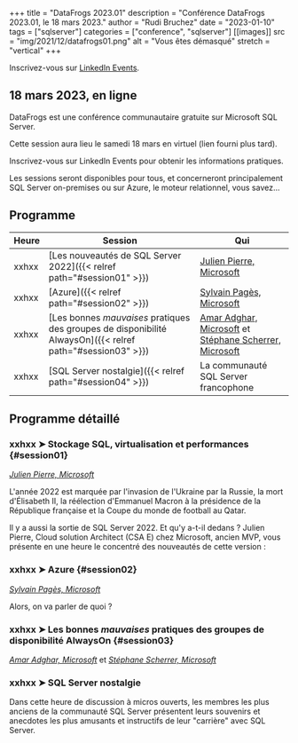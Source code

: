 +++
title = "DataFrogs 2023.01"
description = "Conférence DataFrogs 2023.01, le 18 mars 2023."
author = "Rudi Bruchez"
date = "2023-01-10"
tags = ["sqlserver"]
categories = ["conference", "sqlserver"]
[[images]]
  src = "img/2021/12/datafrogs01.png"
  alt = "Vous êtes démasqué"
  stretch = "vertical"
+++

Inscrivez-vous sur [LinkedIn Events](https://www.linkedin.com/events/datafrogs2023-017018305962641874944/).

<!--more-->

## 18 mars 2023, en ligne

DataFrogs est une conférence communautaire gratuite sur Microsoft SQL Server.

Cette session aura lieu le samedi 18 mars en virtuel (lien fourni plus tard).

Inscrivez-vous sur LinkedIn Events pour obtenir les informations pratiques.

Les sessions seront disponibles pour tous, et concerneront principalement SQL Server on-premises ou sur Azure, le moteur relationnel, vous savez... 

## Programme

Heure | Session | Qui |
-------- | ------ | ------ |
xxhxx | [Les nouveautés de SQL Server 2022]({{< relref path="#session01" >}}) | [Julien Pierre, Microsoft](https://www.linkedin.com/in/julien-pierre-15782127/) 
xxhxx | [Azure]({{< relref path="#session02" >}}) | [Sylvain Pagès, Microsoft](https://www.linkedin.com/in/sylvain-pag%C3%A8s-2b5170107/)
xxhxx | [Les bonnes _mauvaises_ pratiques des groupes de disponibilité AlwaysOn]({{< relref path="#session03" >}}) | [Amar Adghar, Microsoft]() et [Stéphane Scherrer, Microsoft]() |
xxhxx | [SQL Server nostalgie]({{< relref path="#session04" >}}) | La communauté SQL Server francophone |
## Programme détaillé

### xxhxx &#10148; Stockage SQL, virtualisation et performances {#session01}

[_Julien Pierre, Microsoft_](https://www.linkedin.com/in/julien-pierre-15782127/)

L'année 2022 est marquée par l'invasion de l'Ukraine par la Russie, la mort d'Élisabeth II, 
la réélection d'Emmanuel Macron à la présidence de la République française et la Coupe du monde de football au Qatar.

Il y a aussi la sortie de SQL Server 2022. Et qu'y a-t-il dedans ? Julien Pierre, Cloud solution Architect (CSA E) chez Microsoft, ancien MVP, 
vous présente en une heure le concentré des nouveautés de cette version : 


### xxhxx &#10148; Azure {#session02}

[_Sylvain Pagès, Microsoft_](https://www.linkedin.com/in/sylvain-pag%C3%A8s-2b5170107/)

Alors, on va parler de quoi ?

### xxhxx &#10148; Les bonnes _mauvaises_ pratiques des groupes de disponibilité AlwaysOn {#session03}

[_Amar Adghar, Microsoft_]() et [_Stéphane Scherrer, Microsoft_]()

### xxhxx &#10148; SQL Server nostalgie

Dans cette heure de discussion à micros ouverts, les membres les plus anciens de la communauté SQL Server présentent leurs souvenirs et anecdotes les plus amusants et instructifs de leur "carrière" avec SQL Server.
